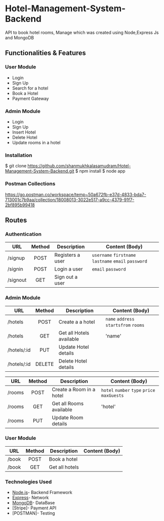 # Hotel-Management-System-Backend

API to book hotel rooms, Manage which was created using Node,Express Js and MongoDB


## Functionalities & Features 

### User Module
* Login
* Sign Up 
* Search for a hotel
* Book a Hotel 
* Payment Gateway

### Admin Module
* Login
* Sign Up 
* Insert Hotel
* Delete Hotel
* Update rooms in a hotel


### Installation

$ git clone https://github.com/shanmukhkalasamudram/Hotel-Management-System-Backend.git
$ npm install
$ node app



### Postman Collections
https://go.postman.co/workspace/temp~50a672fb-e37d-4833-bda7-713001c7b9aa/collection/18008013-3022e517-a9cc-4379-91f7-2bf895b99418


## Routes
### Authentication 
| URL                             | Method | Description                                              | Content (Body)          |
|---------------------------------|:-----------:|----------------------------------------------------------|-------------------------|
| /signup              |     POST    | Registers a user           | `username` `firstname` `lastname` `email` `password`        |
| /signin                 |     POST    | Login a user   | `email` `password`          |
| /signout             |    GET       | Sign out a user   | 




### Admin Module

| URL                             | Method | Description                                              | Content (Body)          |
|---------------------------------|:-----------:|----------------------------------------------------------|-------------------------|
| /hotels             |     POST    | Create a  a hotel           | `name` `address` `startsfrom` `rooms`         |
| /hotels             |     GET     | Get all Hotels available            |  'name' |
| /hotels/:id              |   PUT       | Update Hotel details               | 
| /hotels/:id              |   DELETE       | Delete Hotel details               | 



| URL                             | Method | Description                                              | Content (Body)          |
|---------------------------------|:-----------:|----------------------------------------------------------|-------------------------|
| /rooms             |     POST    | Create a Room in a hotel           | `hotel` `number` `type` `price` `maxGuests`        |
| /rooms             |     GET     | Get all Rooms available            |  'hotel' |
| /rooms              |   PUT       | Update Room details               | 


### User Module 

| URL                             | Method | Description                                              | Content (Body)          |
|---------------------------------|:-----------:|----------------------------------------------------------|-------------------------|
| /book             |     POST    | Book a hotel          | 
| /book             |     GET     | Get all hotels            |  



### Technologies Used 
* [Node.js]- Backend Framework
* [Express]- Network 
* [MongoDB]- DataBase
* [Stripe]- Payment API
* [POSTMAN]- Testing



[Node.js]: <http://nodejs.org>
   [Express]: <http://expressjs.com>
   [MongoDB]:<https://www.mongodb.com/>
